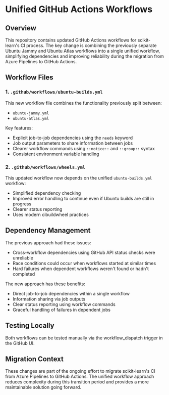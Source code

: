 # Unified GitHub Actions Workflows

## Overview

This repository contains updated GitHub Actions workflows for scikit-learn's CI process. The key change is combining the previously separate Ubuntu Jammy and Ubuntu Atlas workflows into a single unified workflow, simplifying dependencies and improving reliability during the migration from Azure Pipelines to GitHub Actions.

## Workflow Files

### 1. `.github/workflows/ubuntu-builds.yml`

This new workflow file combines the functionality previously split between:
- `ubuntu-jammy.yml`
- `ubuntu-atlas.yml`

Key features:
- Explicit job-to-job dependencies using the `needs` keyword
- Job output parameters to share information between jobs
- Clearer workflow commands using `::notice::` and `::group::` syntax
- Consistent environment variable handling

### 2. `.github/workflows/wheels.yml`

This updated workflow now depends on the unified `ubuntu-builds.yml` workflow:
- Simplified dependency checking
- Improved error handling to continue even if Ubuntu builds are still in progress
- Clearer status reporting
- Uses modern cibuildwheel practices

## Dependency Management

The previous approach had these issues:
- Cross-workflow dependencies using GitHub API status checks were unreliable
- Race conditions could occur when workflows started at similar times
- Hard failures when dependent workflows weren't found or hadn't completed

The new approach has these benefits:
- Direct job-to-job dependencies within a single workflow
- Information sharing via job outputs
- Clear status reporting using workflow commands
- Graceful handling of failures in dependent jobs

## Testing Locally

Both workflows can be tested manually via the workflow_dispatch trigger in the GitHub UI.

## Migration Context

These changes are part of the ongoing effort to migrate scikit-learn's CI from Azure Pipelines to GitHub Actions. The unified workflow approach reduces complexity during this transition period and provides a more maintainable solution going forward. 